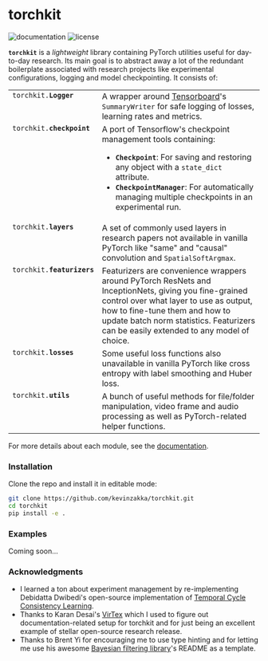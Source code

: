# torchkit

![documentation](https://github.com/kevinzakka/torchkit/workflows/docs/badge.svg)
![license](https://img.shields.io/github/license/kevinzakka/torchkit?color=blue)

**`torchkit`** is a *lightweight* library containing PyTorch utilities useful for day-to-day research. Its main goal is to abstract away a lot of the redundant boilerplate associated with research projects like experimental configurations, logging and model checkpointing. It consists of:

<table>
  <tbody valign="top">
    <tr>
      <td><code>torchkit.<strong>Logger</strong></code></td>
      <td>
        A wrapper around <a href="https://www.tensorflow.org/tensorboard">Tensorboard</a>'s <code>SummaryWriter</code> for safe
        logging of losses, learning rates and metrics.
      </td>
    </tr>
    <tr>
      <td><code>torchkit.<strong>checkpoint</strong></code></td>
      <td>
        A port of Tensorflow's checkpoint management tools containing:
        <ul>
            <li><code><strong>Checkpoint</strong></code>: For saving and restoring any object with a <code>state_dict</code> attribute.</li>
            <li><code><strong>CheckpointManager</strong></code>: For automatically managing multiple checkpoints in an experimental run.</li>
        </ul>
      </td>
    </tr>
    <tr>
      <td><code>torchkit.<strong>layers</strong></code></td>
      <td>
        A set of commonly used layers in research papers not available in vanilla PyTorch like "same" and "causal" convolution and <code>SpatialSoftArgmax</code>.
      </td>
    </tr>
    <tr>
      <td><code>torchkit.<strong>featurizers</strong></code></td>
      <td>
        Featurizers are convenience wrappers around PyTorch ResNets and InceptionNets, giving you fine-grained control over what layer to use as output, how to fine-tune them and how to update batch norm statistics. Featurizers can be easily extended to any model of choice.
      </td>
    </tr>
    <tr>
      <td><code>torchkit.<strong>losses</strong></code></td>
      <td>
        Some useful loss functions also unavailable in vanilla PyTorch like cross entropy with label smoothing and Huber loss.
      </td>
    </tr>
    <tr>
      <td><code>torchkit.<strong>utils</strong></code></td>
      <td>
        A bunch of useful methods for file/folder manipulation, video frame and audio processing as well as PyTorch-related helper functions.
      </td>
    </tr>
  </tbody>
</table>

For more details about each module, see the [documentation](https://kevinzakka.github.io/torchkit/).

### Installation

Clone the repo and install it in editable mode:

```bash
git clone https://github.com/kevinzakka/torchkit.git
cd torchkit
pip install -e .
```

### Examples

Coming soon...

### Acknowledgments

* I learned a ton about experiment management by re-implementing Debidatta Dwibedi's open-source implementation of [Temporal Cycle Consistency Learning](https://github.com/google-research/google-research/tree/master/tcc).
* Thanks to Karan Desai's [VirTex](https://github.com/kdexd/virtex) which I used to figure out documentation-related setup for torchkit and for just being an excellent example of stellar open-source research release.
* Thanks to Brent Yi for encouraging me to use type hinting and for letting me use his awesome [Bayesian filtering library](https://github.com/stanford-iprl-lab/torchfilter)'s README as a template.
